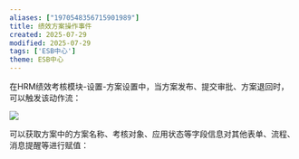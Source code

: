 ```yaml
---
aliases: ["1970548356715901989"]
title: 绩效方案操作事件
created: 2025-07-29
modified: 2025-07-29
tags: ['ESB中心']
theme: ESB中心
---
```


在HRM绩效考核模块-设置-方案设置中，当方案发布、提交审批、方案退回时，可以触发该动作流：

![](https://myhelpdoc.oss-cn-heyuan.aliyuncs.com/mdimages/3ea6868bb24c717c3bd0ae825b435037.jpg)

可以获取方案中的方案名称、考核对象、应用状态等字段信息对其他表单、流程、消息提醒等进行赋值：


